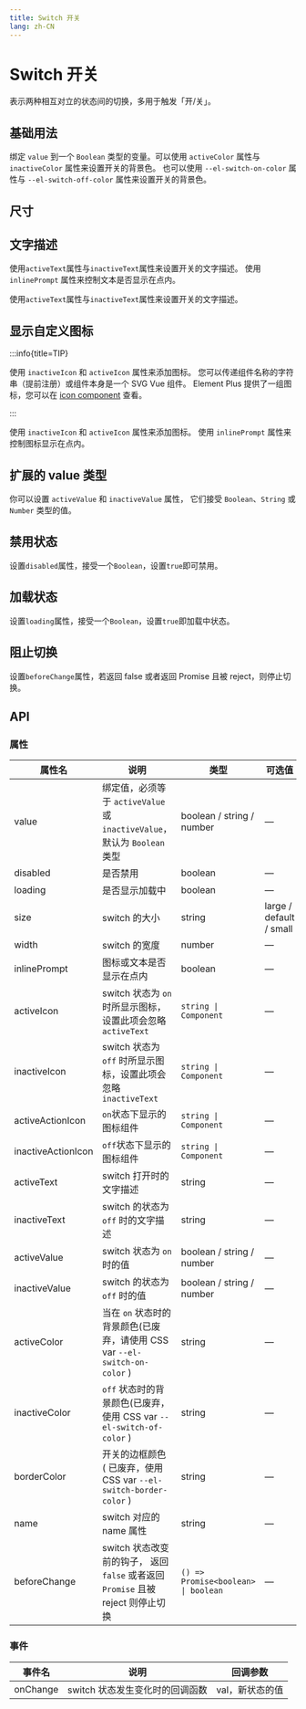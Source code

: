 ```yaml
---
title: Switch 开关
lang: zh-CN
---
```


# Switch 开关

表示两种相互对立的状态间的切换，多用于触发「开/关」。

## 基础用法

绑定 `value` 到一个 `Boolean` 类型的变量。可以使用 `activeColor` 属性与 `inactiveColor` 属性来设置开关的背景色。 也可以使用 `--el-switch-on-color` 属性与 `--el-switch-off-color` 属性来设置开关的背景色。

<code src="./basic.tsx"></code>

## 尺寸

<code src="./sizes.tsx"></code>

## 文字描述

使用`activeText`属性与`inactiveText`属性来设置开关的文字描述。 使用 `inlinePrompt` 属性来控制文本是否显示在点内。

使用`activeText`属性与`inactiveText`属性来设置开关的文字描述。

<code src="./text-description.tsx"></code>

## 显示自定义图标

:::info{title=TIP}

使用 `inactiveIcon` 和 `activeIcon` 属性来添加图标。 您可以传递组件名称的字符串（提前注册）或组件本身是一个 SVG Vue 组件。 Element Plus 提供了一组图标，您可以在 [icon component](/zh-CN/component/icon) 查看。

:::

使用 `inactiveIcon` 和 `activeIcon` 属性来添加图标。 使用 `inlinePrompt` 属性来控制图标显示在点内。

<code src="./custom-icons.tsx"></code>

## 扩展的 value 类型

你可以设置 `activeValue` 和 `inactiveValue` 属性， 它们接受 `Boolean`、`String` 或 `Number` 类型的值。

<code src="./extended-value-types.tsx"></code>

## 禁用状态

设置`disabled`属性，接受一个`Boolean`，设置`true`即可禁用。

<code src="./disabled.tsx"></code>

## 加载状态

设置`loading`属性，接受一个`Boolean`，设置`true`即加载中状态。

<code src="./loading.tsx"></code>

## 阻止切换

设置`beforeChange`属性，若返回 false 或者返回 Promise 且被 reject，则停止切换。

<code src="./prevent-switching.tsx"></code>

## API

### 属性

| 属性名             | 说明                                                                             | 类型                                | 可选值                  | 默认值  |
| ------------------ | -------------------------------------------------------------------------------- | ----------------------------------- | ----------------------- | ------- |
| value              | 绑定值，必须等于 `activeValue` 或 `inactiveValue`，默认为 `Boolean` 类型         | boolean / string / number           | —                       | —       |
| disabled           | 是否禁用                                                                         | boolean                             | —                       | false   |
| loading            | 是否显示加载中                                                                   | boolean                             | —                       | false   |
| size               | switch 的大小                                                                    | string                              | large / default / small | default |
| width              | switch 的宽度                                                                    | number                              | —                       | —       |
| inlinePrompt       | 图标或文本是否显示在点内                                                         | boolean                             | —                       | false   |
| activeIcon         | switch 状态为 `on` 时所显示图标，设置此项会忽略 `activeText`                     | `string \| Component`               | —                       | —       |
| inactiveIcon       | switch 状态为 `off` 时所显示图标，设置此项会忽略 `inactiveText`                  | `string \| Component`               | —                       | —       |
| activeActionIcon   | `on`状态下显示的图标组件                                                         | `string \| Component`               | —                       |
| inactiveActionIcon | `off`状态下显示的图标组件                                                        | `string \| Component`               | —                       |
| activeText         | switch 打开时的文字描述                                                          | string                              | —                       | —       |
| inactiveText       | switch 的状态为 `off` 时的文字描述                                               | string                              | —                       | —       |
| activeValue        | switch 状态为 `on` 时的值                                                        | boolean / string / number           | —                       | true    |
| inactiveValue      | switch 的状态为 `off` 时的值                                                     | boolean / string / number           | —                       | false   |
| activeColor        | 当在 `on` 状态时的背景颜色(已废弃，请使用 CSS var `--el-switch-on-color` )       | string                              | —                       | —       |
| inactiveColor      | `off` 状态时的背景颜色(已废弃，使用 CSS var `--el-switch-of-color` )             | string                              | —                       | —       |
| borderColor        | 开关的边框颜色 ( 已废弃，使用 CSS var `--el-switch-border-color` )               | string                              | —                       | —       |
| name               | switch 对应的 name 属性                                                          | string                              | —                       | —       |
| beforeChange       | switch 状态改变前的钩子， 返回 `false` 或者返回 `Promise` 且被 reject 则停止切换 | `() => Promise<boolean> \| boolean` | —                       | —       |

### 事件

| 事件名   | 说明                            | 回调参数        |
| -------- | ------------------------------- | --------------- |
| onChange | switch 状态发生变化时的回调函数 | val，新状态的值 |
